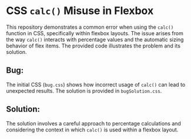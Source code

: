 # CSS `calc()` Misuse in Flexbox

This repository demonstrates a common error when using the `calc()` function in CSS, specifically within flexbox layouts. The issue arises from the way `calc()` interacts with percentage values and the automatic sizing behavior of flex items.  The provided code illustrates the problem and its solution.

## Bug:
The initial CSS (`bug.css`) shows how incorrect usage of `calc()` can lead to unexpected results.  The solution is provided in `bugSolution.css`.

## Solution:
The solution involves a careful approach to percentage calculations and considering the context in which `calc()` is used within a flexbox layout.